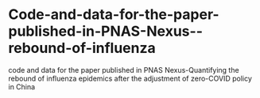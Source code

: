 # Code-and-data-for-the-paper-published-in-PNAS-Nexus--rebound-of-influenza
code and data for the paper published in PNAS Nexus-Quantifying the rebound of influenza epidemics after the adjustment of zero-COVID policy in China
